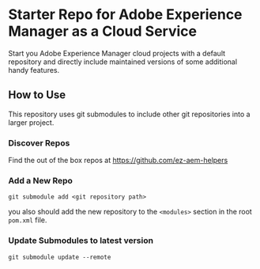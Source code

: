 Starter Repo for Adobe Experience Manager as a Cloud Service
===

Start you Adobe Experience Manager cloud projects with a default repository and directly include maintained versions
of some additional handy features.

## How to Use

This repository uses git submodules to include other git repositories into a larger project.

### Discover Repos

Find the out of the box repos at https://github.com/ez-aem-helpers

### Add a New Repo
```
git submodule add <git repository path>
```

you also should add the new repository to the `<modules>` section in the root `pom.xml` file. 

### Update Submodules to latest version

```
git submodule update --remote
```
